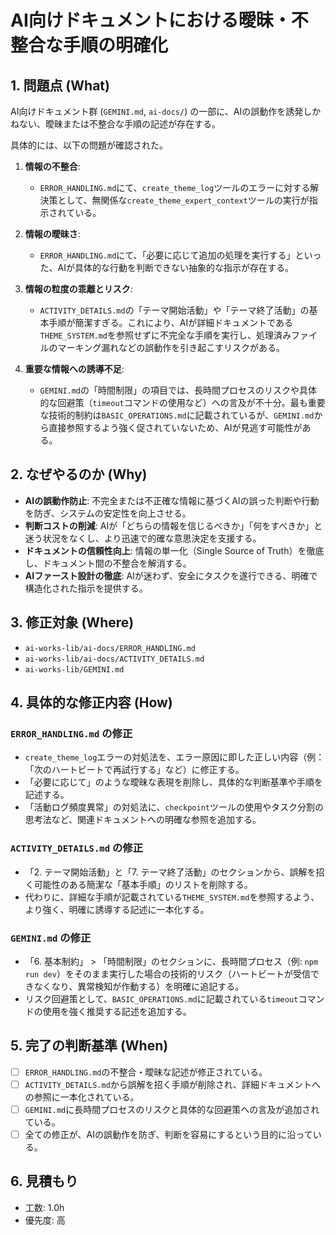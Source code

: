 # AI向けドキュメントにおける曖昧・不整合な手順の明確化

## 1. 問題点 (What)

AI向けドキュメント群 (`GEMINI.md`, `ai-docs/`) の一部に、AIの誤動作を誘発しかねない、曖昧または不整合な手順の記述が存在する。

具体的には、以下の問題が確認された。

1.  **情報の不整合**:
    -   `ERROR_HANDLING.md`にて、`create_theme_log`ツールのエラーに対する解決策として、無関係な`create_theme_expert_context`ツールの実行が指示されている。

2.  **情報の曖昧さ**:
    -   `ERROR_HANDLING.md`にて、「必要に応じて追加の処理を実行する」といった、AIが具体的な行動を判断できない抽象的な指示が存在する。

3.  **情報の粒度の乖離とリスク**:
    -   `ACTIVITY_DETAILS.md`の「テーマ開始活動」や「テーマ終了活動」の基本手順が簡潔すぎる。これにより、AIが詳細ドキュメントである`THEME_SYSTEM.md`を参照せずに不完全な手順を実行し、処理済みファイルのマーキング漏れなどの誤動作を引き起こすリスクがある。

4.  **重要な情報への誘導不足**:
    -   `GEMINI.md`の「時間制限」の項目では、長時間プロセスのリスクや具体的な回避策（`timeout`コマンドの使用など）への言及が不十分。最も重要な技術的制約は`BASIC_OPERATIONS.md`に記載されているが、`GEMINI.md`から直接参照するよう強く促されていないため、AIが見逃す可能性がある。

## 2. なぜやるのか (Why)

-   **AIの誤動作防止**: 不完全または不正確な情報に基づくAIの誤った判断や行動を防ぎ、システムの安定性を向上させる。
-   **判断コストの削減**: AIが「どちらの情報を信じるべきか」「何をすべきか」と迷う状況をなくし、より迅速で的確な意思決定を支援する。
-   **ドキュメントの信頼性向上**: 情報の単一化（Single Source of Truth）を徹底し、ドキュメント間の不整合を解消する。
-   **AIファースト設計の徹底**: AIが迷わず、安全にタスクを遂行できる、明確で構造化された指示を提供する。

## 3. 修正対象 (Where)

-   `ai-works-lib/ai-docs/ERROR_HANDLING.md`
-   `ai-works-lib/ai-docs/ACTIVITY_DETAILS.md`
-   `ai-works-lib/GEMINI.md`

## 4. 具体的な修正内容 (How)

### `ERROR_HANDLING.md` の修正

-   `create_theme_log`エラーの対処法を、エラー原因に即した正しい内容（例：「次のハートビートで再試行する」など）に修正する。
-   「必要に応じて」のような曖昧な表現を削除し、具体的な判断基準や手順を記述する。
-   「活動ログ頻度異常」の対処法に、`checkpoint`ツールの使用やタスク分割の思考法など、関連ドキュメントへの明確な参照を追加する。

### `ACTIVITY_DETAILS.md` の修正

-   「2. テーマ開始活動」と「7. テーマ終了活動」のセクションから、誤解を招く可能性のある簡潔な「基本手順」のリストを削除する。
-   代わりに、詳細な手順が記載されている`THEME_SYSTEM.md`を参照するよう、より強く、明確に誘導する記述に一本化する。

### `GEMINI.md` の修正

-   「6. 基本制約」 > 「時間制限」のセクションに、長時間プロセス（例: `npm run dev`）をそのまま実行した場合の技術的リスク（ハートビートが受信できなくなり、異常検知が作動する）を明確に追記する。
-   リスク回避策として、`BASIC_OPERATIONS.md`に記載されている`timeout`コマンドの使用を強く推奨する記述を追加する。

## 5. 完了の判断基準 (When)

-   [ ] `ERROR_HANDLING.md`の不整合・曖昧な記述が修正されている。
-   [ ] `ACTIVITY_DETAILS.md`から誤解を招く手順が削除され、詳細ドキュメントへの参照に一本化されている。
-   [ ] `GEMINI.md`に長時間プロセスのリスクと具体的な回避策への言及が追加されている。
-   [ ] 全ての修正が、AIの誤動作を防ぎ、判断を容易にするという目的に沿っている。

## 6. 見積もり

-   工数: 1.0h
-   優先度: 高